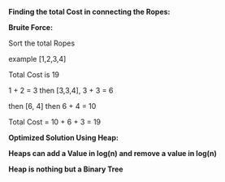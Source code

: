 **Finding the total Cost in connecting the Ropes:**


**Bruite Force:**

Sort the total Ropes

example [1,2,3,4]

Total Cost is 19

1 + 2 = 3
then [3,3,4], 3 + 3 = 6

then [6, 4] then 6 + 4 = 10

Total Cost = 10 + 6 + 3 = 19

**Optimized Solution Using Heap:**

**Heaps can add a Value in log(n) and remove a value in log(n)**

**Heap is nothing but a Binary Tree**








